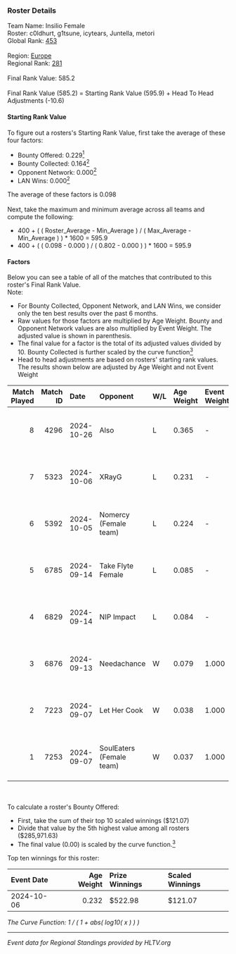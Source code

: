 ### Roster Details<br />
Team Name: Insilio Female<br />
Roster: c0ldhurt, g1tsune, icytears, Juntella, metori<br />
Global Rank: [453](../../standings_global_2025_02_28.md)<br />
<br />
Region: [Europe]( ../../standings_europe_2025_02_28.md)<br />
Regional Rank: [281]( ../../standings_europe_2025_02_28.md)<br />
<br />
Final Rank Value:  585.2<br />
<br />
Final Rank Value (585.2) = Starting Rank Value (595.9) + Head To Head Adjustments (-10.6)<br />

#### Starting Rank Value<br />
To figure out a rosters's Starting Rank Value, first take the average of these four factors:<br />
- Bounty Offered: 0.229[<sup>1</sup>](#table2)
- Bounty Collected: 0.164[<sup>2</sup>](#table1)
- Opponent Network: 0.000[<sup>2</sup>](#table1)
- LAN Wins: 0.000[<sup>2</sup>](#table1)

The average of these factors is 0.098<br />
<br />
Next, take the maximum and minimum average across all teams and compute the following:<br />
- 400 + ( ( Roster_Average - Min_Average ) / ( Max_Average - Min_Average ) ) * 1600 = 595.9
- 400 + ( ( 0.098 - 0.000 ) / ( 0.802 - 0.000 ) ) * 1600 = 595.9


#### Factors<br />
Below you can see a table of all of the matches that contributed to this roster's Final Rank Value.<br />
Note:<br />

- For Bounty Collected, Opponent Network, and LAN Wins, we consider only the ten best results over the past 6 months.
- Raw values for those factors are multiplied by Age Weight. Bounty and Opponent Network values are also multiplied by Event Weight. The adjusted value is shown in parenthesis.
- The final value for a factor is the total of its adjusted values divided by 10. Bounty Collected is further scaled by the curve function[<sup>3</sup>](#curveFunction)
- Head to head adjustments are based on rosters' starting rank values. The results shown below are adjusted by Age Weight and not Event Weight
<span id="table1"></span><br />


| Match Played | Match ID | Date       | Opponent                 | W/L | Age Weight | Event Weight | Bounty Collected | Opponent Network | LAN Wins  | H2H Adj. | Roster                                        |
| -: | -: | :- | :- | :- | :- | :- | :- | :- | :- | -: | :- |
|            8 |     4296 | 2024-10-26 | Also                     | L   | 0.365      | -            | -                | -                | -         |    -4.66 | c0ldhurt, g1tsune, icytears, Juntella, metori |
|            7 |     5323 | 2024-10-06 | XRayG                    | L   | 0.231      | -            | -                | -                | -         |    -3.47 | c0ldhurt, g1tsune, icytears, Juntella, m0rena |
|            6 |     5392 | 2024-10-05 | Nomercy (Female team)    | L   | 0.224      | -            | -                | -                | -         |    -2.46 | c0ldhurt, g1tsune, icytears, Juntella, m0rena |
|            5 |     6785 | 2024-09-14 | Take Flyte Female        | L   | 0.085      | -            | -                | -                | -         |    -0.92 | c0ldhurt, g1tsune, icytears, Juntella, m0rena |
|            4 |     6829 | 2024-09-14 | NIP Impact               | L   | 0.084      | -            | -                | -                | -         |    -0.75 | c0ldhurt, g1tsune, icytears, Juntella, m0rena |
|            3 |     6876 | 2024-09-13 | Needachance              | W   | 0.079      | 1.000        | 0.000 (0.000)    | 0.034 (0.003)    | 0 (0.000) |     0.62 | c0ldhurt, g1tsune, icytears, Juntella, m0rena |
|            2 |     7223 | 2024-09-07 | Let Her Cook             | W   | 0.038      | 1.000        | 0.002 (0.000)    | 0.036 (0.001)    | 0 (0.000) |     0.70 | c0ldhurt, g1tsune, icytears, Juntella, m0rena |
|            1 |     7253 | 2024-09-07 | SoulEaters (Female team) | W   | 0.037      | 1.000        | 0.000 (0.000)    | 0.011 (0.000)    | 0 (0.000) |     0.29 | c0ldhurt, g1tsune, icytears, Juntella, m0rena |

<br />
<span id="table2"></span><br />
To calculate a roster's Bounty Offered:<br />

- First, take the sum of their top 10 scaled winnings ($121.07)
- Divide that value by the 5th highest value among all rosters ($285,971.63)
- The final value (0.00) is scaled by the curve function.[<sup>3</sup>](#curveFunction)

Top ten winnings for this roster:<br />

| Event Date | Age Weight | Prize Winnings | Scaled Winnings |
| :- | -: | :- | :- |
| 2024-10-06 |      0.232 | $522.98        | $121.07         |


<span id="curveFunction"></span>_The Curve Function: 1 / ( 1 + abs( log10( x ) ) )_<br />

---
_Event data for Regional Standings provided by HLTV.org_<br />
